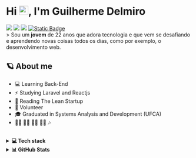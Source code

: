 <h1>Hi <img width="25px" src="https://raw.githubusercontent.com/kaueMarques/kaueMarques/master/hi.gif">, I'm Guilherme Delmiro</h1>
  <div>
    <a href="mailto:guilhermedelmiro11@gmail.com" target="_blank"><img src="https://img.shields.io/badge/-Gmail-D14836?style=for-the-badge&amp;logo=gmail&amp;logoColor=white" target="_blank"></a>  
    <a href="https://www.linkedin.com/in/guilhermedelmiro/" target="_blank"><img src="https://img.shields.io/badge/-LinkedIn-0077B5?style=for-the-badge&amp;logo=linkedin&amp;logoColor=white" target="_blank"></a> 
    <a href="https://codepen.io/guilhermee12/" target="_blank"><img src="https://img.shields.io/badge/-CodePen.io-000000?style=for-the-badge&amp;logo=codepen&amp;logoColor=white" target="_blank"></a> 
    <a href="https://guilhermedelmiro.netlify.app/" target="_blank"><img alt="Static Badge" src="https://img.shields.io/badge/Meu_Portfolio-blue"></a>
   </div>
> Sou um <b>jovem</b> de 22 anos que adora tecnologia e que vem se desafiando e aprendendo novas coisas todos os dias, como por exemplo, o desenvolvimento web.

<br />

## 🪐 About me
  - 💻 Learning Back-End
  - ⚡ Studying Laravel and Reactjs
  - 📖 Reading The Lean Startup
  - 🎯 Volunteer
  - 🎓 Graduated in Systems Analysis and Development (UFCA)
  - 🏊‍♂️ 🚴‍♂️ 🏃‍♂️ 🏋️‍♂️ 🎶

<br />

<details>
  <summary><b>💻 Tech stack</b></summary>
    
  ## 🤿 Technologies:
  - HTML5
  - CSS3
  - JavaScript
  - PHP
  - Laravel
  - Docker

  ## 🤓 Learnin':
  - ReactJS
  - Next.js
  - TailwindCSS
  - Sass
  - PostgreSQL

  ## 🔬 Tools:
  - Git
  - Figma
  - Trello
  - Linux
  - Selenium
  - Notion
  
</details>

<details>
  <summary><b>📊 GitHub Stats</b></summary>
  <br/>
  <a href="https://github.com/guilhermehub12">
    <div>
  <img height="180em" src="https://github-readme-streak-stats.herokuapp.com/?user=guilhermehub12&theme=blue-green"/>
    </div>
    <div>
    <img height="100%" src="https://github-readme-stats.vercel.app/api/top-langs/?username=guilhermehub12&theme=blue-green"/>
      </div>
      <div>
  <img height="180em" src="https://github-readme-stats.vercel.app/api?username=guilhermehub12&theme=blue-green"/>
        </div>
    <p align="left"> <img src="https://komarev.com/ghpvc/?username=guilhermehub12&label=Profile%20views&color=0e75b6&style=flat" alt="100rabhcsmc" /> </p>
</a>
</details>

 <!-- ![Snake Animation](https://github.com/guilhermehub12/guilhermehub12/blob/output/github-contribution-grid-snake.svg) -->
